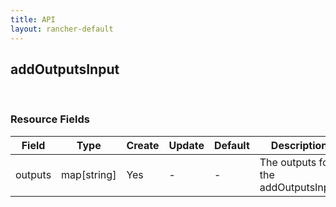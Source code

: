 ```yaml
---
title: API
layout: rancher-default
---
```


## addOutputsInput


​
### Resource Fields

Field | Type | Create | Update | Default | Description
---|---|---|---|---|---
outputs | map[string] | Yes | - | - | The outputs for the addOutputsInput














​